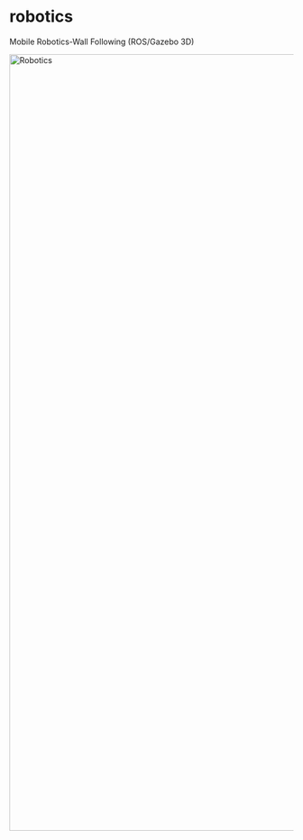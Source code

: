 # robotics
Mobile Robotics-Wall Following (ROS/Gazebo 3D)

<img width="1377" alt="Robotics" src="https://user-images.githubusercontent.com/53938404/117512060-daf0d380-af5c-11eb-8d8b-c7aea5516410.png">

